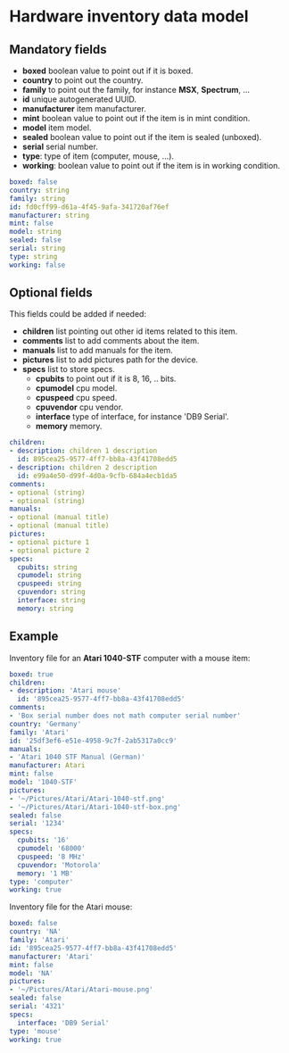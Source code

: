 # Hardware inventory data model

## Mandatory fields

+ **boxed** boolean value to point out if it is boxed.
+ **country** to point out the country.
+ **family** to point out the family, for instance **MSX**, **Spectrum**, ...
+ **id** unique autogenerated UUID.
+ **manufacturer** item manufacturer.
+ **mint** boolean value to point out if the item is in mint condition.
+ **model** item model.
+ **sealed** boolean value to point out if the item is sealed (unboxed).
+ **serial** serial number.
+ **type**: type of item (computer, mouse, ...).
+ **working**: boolean value to point out if the item is in working condition.

```yaml
boxed: false
country: string
family: string
id: fd0cff99-d61a-4f45-9afa-341720af76ef
manufacturer: string
mint: false
model: string
sealed: false
serial: string
type: string
working: false
```

  ## Optional fields

  This fields could be added if needed:

+ **children** list pointing out other id items related to this item.
+ **comments** list to add comments about the item.
+ **manuals** list to add manuals for the item.
+ **pictures** list to add pictures path for the device.
+ **specs** list to store specs.
  + **cpubits** to point out if it is 8, 16, .. bits.
  + **cpumodel** cpu model.
  + **cpuspeed** cpu speed.
  + **cpuvendor** cpu vendor.
  + **interface** type of interface, for instance 'DB9 Serial'.
  + **memory** memory.

```yaml
children:
- description: children 1 description
  id: 895cea25-9577-4ff7-bb8a-43f41708edd5
- description: children 2 description
  id: e99a4e50-d99f-4d0a-9cfb-684a4ecb1da5
comments:
- optional (string)
- optional (string)
manuals:
- optional (manual title)
- optional (manual title)
pictures:
- optional picture 1
- optional picture 2
specs:
  cpubits: string
  cpumodel: string
  cpuspeed: string
  cpuvendor: string
  interface: string
  memory: string
```

## Example

Inventory file for an **Atari 1040-STF** computer with a mouse item:

```yaml
boxed: true
children:
- description: 'Atari mouse'
  id: '895cea25-9577-4ff7-bb8a-43f41708edd5'
comments:
- 'Box serial number does not math computer serial number'
country: 'Germany'
family: 'Atari'
id: '25df3ef6-e51e-4958-9c7f-2ab5317a0cc9'
manuals:
- 'Atari 1040 STF Manual (German)'
manufacturer: Atari
mint: false
model: '1040-STF'
pictures:
- '~/Pictures/Atari/Atari-1040-stf.png'
- '~/Pictures/Atari/Atari-1040-stf-box.png'
sealed: false
serial: '1234'
specs:
  cpubits: '16'
  cpumodel: '68000'
  cpuspeed: '8 MHz'
  cpuvendor: 'Motorola'
  memory: '1 MB'
type: 'computer'
working: true
```

Inventory file for the Atari mouse:

```yaml
boxed: false
country: 'NA'
family: 'Atari'
id: '895cea25-9577-4ff7-bb8a-43f41708edd5'
manufacturer: 'Atari'
mint: false
model: 'NA'
pictures:
- '~/Pictures/Atari/Atari-mouse.png'
sealed: false
serial: '4321'
specs:
  interface: 'DB9 Serial'
type: 'mouse'
working: true
```